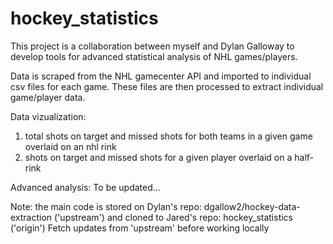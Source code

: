 # hockey_statistics

This project is a collaboration between myself and Dylan Galloway to develop tools for advanced statistical analysis of NHL games/players.

Data is scraped from the NHL gamecenter API and imported to individual csv files for each game. These files are then processed to extract individual game/player data.

Data vizualization:
1) total shots on target and missed shots for both teams in a given game overlaid on an nhl rink
2) shots on target and missed shots for a given player overlaid on a half-rink 

Advanced analysis:
To be updated...

Note: the main code is stored on Dylan's repo: dgallow2/hockey-data-extraction ('upstream') and cloned to Jared's repo: hockey_statistics ('origin')
Fetch updates from 'upstream' before working locally
